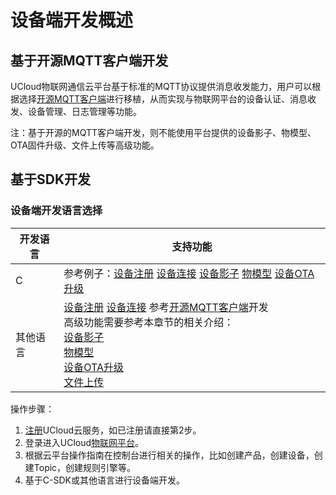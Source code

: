 # 设备端开发概述

## 基于开源MQTT客户端开发

UCloud物联网通信云平台基于标准的MQTT协议提供消息收发能力，用户可以根据选择[开源MQTT客户端](https://github.com/mqtt/mqtt.github.io/wiki/libraries?spm=a2c4g.11186623.2.11.793e78dcLHxgZy)进行移植，从而实现与物联网平台的设备认证、消息收发、设备管理、日志管理等功能。


注：基于开源的MQTT客户端开发，则不能使用平台提供的设备影子、物模型、OTA固件升级、文件上传等高级功能。


## 基于SDK开发

### 设备端开发语言选择

开发语言 | 支持功能 
---|---
C | 参考例子：[设备注册](../device_develop_guide/c_sdk_example/mqttinterface#设备身份认证) [设备连接](../device_develop_guide/c_sdk_example/mqttinterface#设备身份认证) [设备影子](../device_develop_guide/c_sdk_example/deviceshadowinterface) [物模型](../device_develop_guide/c_sdk_example/thingmodelinterface) [设备OTA升级](../device_develop_guide/c_sdk_example/otainterface)
其他语言| [设备注册](../device_develop_guide/authenticate_devices/what_is_authenticate_devices) [设备连接](../device_develop_guide/connecting_devices) 参考[开源MQTT客户端](https://github.com/mqtt/mqtt.github.io/wiki/libraries?spm=a2c4g.11186623.2.11.793e78dcLHxgZy)开发 <br>高级功能需要参考本章节的相关介绍：<br>[设备影子](../device_develop_guide/device_shadow) <br>[物模型](../device_develop_guide/thingmode/what_is_thingmode) <br>[设备OTA升级](../device_develop_guide/ota)<br>[文件上传](../device_develop_guide/uploadfile) 


操作步骤：
1. [注册](https://passport.ucloud.cn/#register)UCloud云服务，如已注册请直接第2步。
2. 登录进入UCloud[物联网平台](https://console.ucloud.cn/uiot)。
3. 根据云平台操作指南在控制台进行相关的操作，比如创建产品，创建设备，创建Topic，创建规则引擎等。
4. 基于C-SDK或其他语言进行设备端开发。
